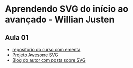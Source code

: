 # Aprendendo SVG do início ao avançado - Willian Justen

## Aula 01
- [repositório do curso com ementa](https://github.com/willianjusten/curso-de-svg)
- [Projeto Awesome SVG](https://github.com/willianjusten/awesome-svg)
- [Blog do autor com posts sobre SVG](https://willianjusten.com.br/tags/#svg)
